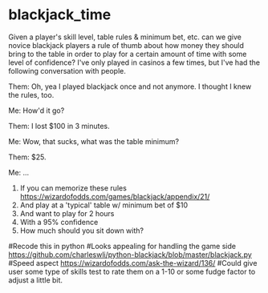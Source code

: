 # blackjack_time
Given a player's skill level, table rules & minimum bet, etc. can we give novice blackjack players a rule of thumb about how money they should bring to the table in order to play for a certain amount of time with some level of confidence? I've only played in casinos a few times, but I've had the following conversation with people.

Them: Oh, yea I played blackjack once and not anymore. I thought I knew the rules, too. 

Me: How'd it go?

Them: I lost $100 in 3 minutes.

Me: Wow, that sucks, what was the table minimum?

Them: $25. 

Me: ...


1. If you can memorize these rules https://wizardofodds.com/games/blackjack/appendix/21/ 
2. And play at a 'typical' table w/ minimum bet of $10
3. And want to play for 2 hours
4. With a 95% confidence
5. How much should you sit down with?


#Recode this in python
#Looks appealing for handling the game side https://github.com/charleswli/python-blackjack/blob/master/blackjack.py
#Speed aspect https://wizardofodds.com/ask-the-wizard/136/
#Could give user some type of skills test to rate them on a 1-10 or some fudge factor to adjust a little bit. 
